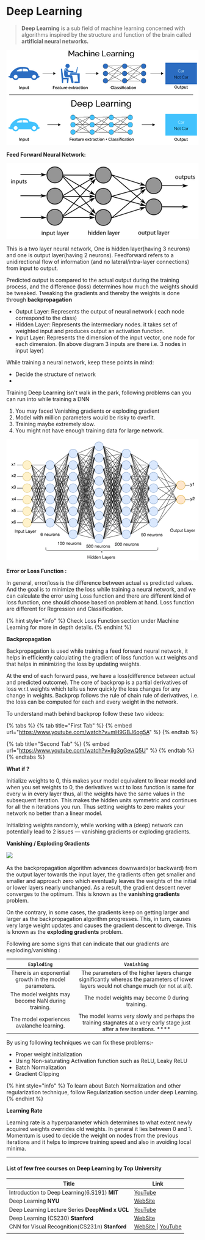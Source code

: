 # Deep Learning

> **Deep Learning** is a sub field of machine learning concerned with algorithms inspired by the structure and function of the brain called **artificial neural networks.**

![](../.gitbook/assets/deeplearning.webp)

**Feed Forward Neural Network:**

![](<../.gitbook/assets/image (60).png>)

This is a two layer neural network, One is hidden layer(having 3 neurons) and one is output layer(having 2 neurons). Feedforward refers to a unidirectional flow of information (and no lateral/intra-layer connections) from input to output.&#x20;

Predicted output is compared to the actual output during the training process, and the difference (loss) determines how much the weights should be tweaked. Tweaking the gradients and thereby the weights is done through **backpropagation**

* Output Layer: Represents the output of neural network ( each node correspond to the class)&#x20;
* Hidden Layer: Represents the intermediary nodes. it takes set of weighted input and produces output an activation function.
* Input Layer: Represents the dimension of the input vector, one node for each dimension. (In above diagram 3 inputs are there i.e. 3 nodes in input layer)

While training a neural network, keep these points in mind:

* Decide the structure of network
* &#x20;

Training Deep Learning isn't walk in the park, following problems can you can run into while training a DNN

1. You may faced Vanishing gradients or exploding gradient&#x20;
2. Model with million parameters would be risky to overfit.
3. Training maybe extremely slow.
4. You might not have enough training data for large network.

![Deep Neural Network](../.gitbook/assets/Deep-Neural-Network-architecture.png)

**Error or Loss Function :**

In general, error/loss is the difference between actual vs predicted values. And the goal is to minimize the loss while training a neural network, and we can calculate the error using Loss function and there are different kind of loss function, one should choose based on problem at hand. Loss function are different for Regression and Classification.&#x20;

{% hint style="info" %}
Check Loss Function section under Machine Learning for more in depth details. &#x20;
{% endhint %}

**Backpropagation**&#x20;

Backpropagation is used while training a feed forward neural network, it helps in efficiently calculating the gradient of loss function w.r.t weights and that helps in minimizing the loss by updating weights.&#x20;

At the end of each forward pass, we have a loss(difference between actual and predicted outcome). The core of backprop is a partial derivatives of loss w.r.t weights which tells us how quickly the loss changes for any change in weights. Backprop follows the rule of chain rule of derivatives, i.e. the loss can be computed for each and every weight in the network.&#x20;

To understand math behind backprop follow these two videos:

{% tabs %}
{% tab title="First Tab" %}
{% embed url="https://www.youtube.com/watch?v=mH9GBJ6og5A" %}
{% endtab %}

{% tab title="Second Tab" %}
{% embed url="https://www.youtube.com/watch?v=Ilg3gGewQ5U" %}
{% endtab %}
{% endtabs %}

**What if ?**

Initialize weights to 0, this makes your model equivalent to linear model and when you set weights to 0, the derivatives w.r.t to loss function is same for every w in every layer thus, all the weights have the same values in the subsequent iteration. This makes the hidden units symmetric and continues for all the n iterations you run. Thus setting weights to zero makes your network no better than a linear model.

Initializing weights randomly, while working with a (deep) network can potentially lead to 2 issues — vanishing gradients or exploding gradients.

**Vanishing / Exploding Gradients**&#x20;

![](../.gitbook/assets/1-\_YRWJr-jF7tKnmUq-e3ltw.png)

As the backpropagation algorithm advances downwards(or backward) from the output layer towards the input layer, the gradients often get smaller and smaller and approach zero which eventually leaves the weights of the initial or lower layers nearly unchanged. As a result, the gradient descent never converges to the optimum. This is known as the **vanishing gradients** problem.

On the contrary, in some cases, the gradients keep on getting larger and larger as the backpropagation algorithm progresses. This, in turn, causes very large weight updates and causes the gradient descent to diverge. This is known as the **exploding gradients** problem.

Following are some signs that can indicate that our gradients are exploding/vanishing :

|                      **`Exploding`**                    |                                                             **`Vanishing`**                                                            |
| :-----------------------------------------------------: | :------------------------------------------------------------------------------------------------------------------------------------: |
| There is an exponential growth in the model parameters. | The parameters of the higher layers change significantly whereas the parameters of lower layers would not change much (or not at all). |
|    The model weights may become NaN during training.    |                                             The model weights may become 0 during training.                                            |
|        The model experiences avalanche learning.        |        The model learns very slowly and perhaps the training stagnates at a very early stage just after a few iterations. ****         |

By using following techniques we can fix these problems:-

* Proper weight initialization&#x20;
* Using Non-saturating Activation function such as ReLU, Leaky ReLU&#x20;
* Batch Normalization
* Gradient Clipping&#x20;

{% hint style="info" %}
To learn about Batch Normalization and other regularization technique, follow Regularization section under deep Learning.&#x20;
{% endhint %}

**Learning Rate**&#x20;

Learning rate is a hyperparameter which determines to what extent newly acquired weights overrides old weights. In general it lies between 0 and 1. Momentum is used to decide the weight on nodes from the previous iterations and it helps to improve training speed and also in avoiding local minima.&#x20;

****









#### List of few free courses on Deep Learning by Top University

| Title                                           | Link                                                                             |
| ----------------------------------------------- | -------------------------------------------------------------------------------- |
| Introduction to Deep Learning(6.S191) **MIT**   | [YouTube](https://tinyurl.com/y2jmc89y)                                          |
| Deep Learning **NYU**                           | [WebSite](https://atcold.github.io/pytorch-Deep-Learning/)                       |
| Deep Learning Lecture Series **DeepMind x UCL** | [YouTube](https://tinyurl.com/create.php)                                        |
| Deep Learning (CS230) **Stanford**              | [WebSite](https://cs230.stanford.edu/lecture/)                                   |
| CNN for Visual Recognition(CS231n) **Stanford** | [WebSite ](https://cs231n.github.io) \| [YouTube](https://tinyurl.com/y2gghbvs)  |
|                                                 |                                                                                  |
